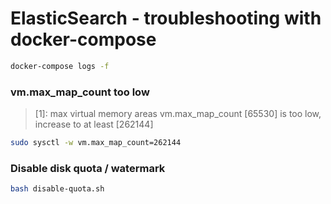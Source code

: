 
# ElasticSearch - troubleshooting with docker-compose

```bash
docker-compose logs -f
```

### vm.max_map_count too low

> [1]: max virtual memory areas vm.max_map_count [65530] is too low, increase to at least [262144]

```bash
sudo sysctl -w vm.max_map_count=262144
```

### Disable disk quota / watermark

```bash
bash disable-quota.sh
```
